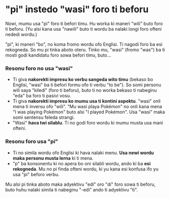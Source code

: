 # "pi" instedo "wasi" foro ti beforu

Nowi, mumu usa "pi" foro ti befori timu. Hu worka ki maneri "wili" buto foro ti beforu. (Yu alsi kana usa "nawili" buto ti wordu ba nalaki longi foro ofteni nededi wordu.)

"pi", ki maneri "bo", no koma fromo wordu ofo Englisi. Ti nagodi foro ba esi rekogneda. So mu pi tinka aboto oteru. Tinko mu, "wasi" (fromo "was") ba ti mosti godi kandidatu foro sowa befori timu, buto...


### Resonu foro no usa "wasi"
- Ti giva **nakorekti impresu ko verbu sangeda wito timu** (bekaso bo Englisi, "wasi" ba ti befori formu ofo ti verbu "to be"). So somi personu wili saya "kiledi" (foro ti beforu), buto ti no worka bekaso ti nabeginu "eda" ba foro ti pasivi vosu.
- Ti giva **nakorekti impresu ko mumu usa ti kontini aspektu**. "wasi" onli mena ti inversu ofo "wili". "Mu wasi playa Pokémon" no onli kana mena "I was playing Pokémon" buto alsi "I played Pokémon". Usa "wasi" maka somi sentensu feleda strangi.
- "Wasi" **hava twi silablu**. Ti no godi foro wordu ki mumu musta usa mani ofteni.

### Resonu foro usa "pi"
- Ti no simila wordu ofo Englisi ki hava nalaki menu. **Usa newi wordu maka personu musta lerna** ki ti mena.
- "p" ba konsonentu ki no apera bo oni silabli wordu, ando ki ba **esi rekogneda**. Mu no pi finda ofteni wordu, ki yu kana esi konfusa ifo yu usa "pi" beforo verbu.

Mu alsi pi tinka aboto maka adyektivu "edi" oro "di" foro sowa ti beforu, buto huhu nalaki simila ti nabeginu "-edi" ando ti adyektivu "ti".